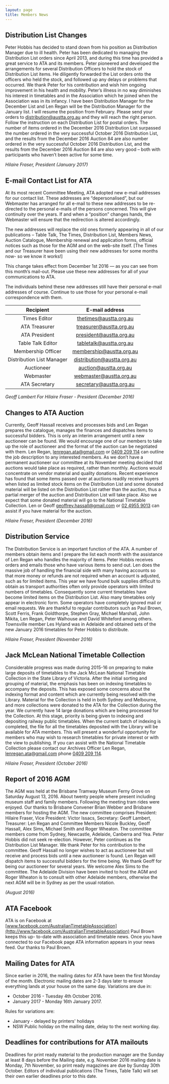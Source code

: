 ```yaml
---
layout: page
title: Members News
---
```


## Distribution List Changes
Peter Hobbis has decided to stand down from his position as Distribution Manager due to ill health. Peter has been dedicated to managing the Distribution List orders since April 2013, and during this time has provided a great service to ATA and its members. Peter pioneered and developed the arrangements for several Distribution Officers to hold the stock of Distribution List items. He diligently forwarded the List orders onto the officers who held the stock, and followed up any delays or problems that occurred. We thank Peter for his contribution and wish him ongoing improvement in his health and mobility. Peter’s illness in no way diminishes his interest in timetables and in the Association which he joined when the Association was in its infancy. I have been Distribution Manager for the December List and Len Regan will be the Distribution Manager for the January list. I will resume the position from February. Please send your orders to [distribution@austta.org.au](mailto:distribution@timetable.org.au) and they will reach the right person. Follow the instruction on each Distribution List for postal orders.
The number of items ordered in the December 2016 Distribution List surpassed the
number ordered in the very successful October 2016 Distribution List, and the results from the December
2016 Auction 84 are also
number ordered in the very successful October 2016 Distribution List, and the results from the December
2016 Auction 84 are also very good – both with participants who haven’t been active for some time.

*Hilaire Fraser, President (January 2017)*

## E-mail Contact List for ATA

At its most recent Committee Meeting, ATA adopted new e-mail addresses for our contact list. These addresses are “depersonalised”, but our Webmaster has arranged for all e-mail to these new addresses to be re-directed to the personal e-mails of the persons concerned. This will give continuity over the years. If and when a “position” changes hands, the Webmaster will ensure that the redirection is altered accordingly.

The new addresses will replace the old ones formerly appearing in all of our publications – Table Talk, The Times, Distribution List, Members News, Auction Catalogue, Membership renewal and application forms, official notices such as those for the AGM and on the web-site itself. [The Times and our Treasurer have been using their new addresses for some months now- so we know it works!]

This change takes effect from December 1st 2016 — as you can see from this month’s mail-out. Please use these new addresses for all of your communications to ATA.

The individuals behind these new addresses still have their personal e-mail addresses of course. Continue to use those for your personal e-mail correspondence with them.

| Recipient | E-mail address |
|:-:|:-:|
| Times Editor | [thetimes@austta.org.au](mailto:thetimes@timetable.org.au)
| ATA Treasurer | [treasurer@austta.org.au](mailto:treasurer@timetable.org.au)
| ATA President | [president@austta.org.au](mailto:president@timetable.org.au)
| Table Talk Editor | [tabletalk@austta.org.au](mailto:tabletalk@timetable.org.au)
| Membership Officer | [membership@austta.org.au](mailto:membership@timetable.org.au)
| Distribution List Manager | [distribution@austta.org.au](mailto:distribution@timetable.org.au)
| Auctioneer | [auction@austta.org.au](mailto:auction@timetable.org.au)
| Webmaster | [webmaster@austta.org.au](mailto:webmaster@timetable.org.au)
| ATA Secretary | [secretary@austta.org.au](mailto:secretary@timetable.org.au)

*Geoff Lambert For Hilaire Fraser - President (December 2016)*

## Changes to ATA Auction
Currently, Geoff Hassall receives and processes bids and Len Regan prepares the catalogue, manages the finances and dispatches items to successful bidders. This is only an interim arrangement until a new auctioneer can be found. We would encourage one of our members to take up the role of auctioneer and the format of the auction can be negotiated with them. Len Regan, <lenregan.ata@gmail.com> or [0409 209 114](tel:+61409209114) can outline the job description to any interested members. As we don’t have a permanent auctioneer our committee at its November meeting decided that auctions would take place as required, rather than monthly. Auctions would concentrate on vendor material and quality donations. Recent experience has found that some items passed over at auctions readily receive buyers when listed as limited stock items on the Distribution List and some donated material will be listed on the Distribution List rather than the auction, thus a partial merger of the auction and Distribution List will take place. Also we expect that some donated material will go to the National Timetable Collection. Len or Geoff <geoffrey.hassall@gmail.com> or [02 4955 9013](tel:+61249559013) can assist if you have material for the auction.

*Hilaire Fraser, President (December 2016)*

## Distribution Service
The Distribution Service is an important function of the ATA. A number of members obtain items and I prepare the list each month with the assistance of Len Regan who handles the majority of items. Peter Hobbis receives orders and emails those who have various items to send out. Len does the massive job of handling the financial side with many having accounts so that more money or refunds are not required when an account is adjusted, such as for limited items. This year we have found bulk supplies difficult to obtain as transport authorities often only provide operators with limited numbers of timetables. Consequently some current timetables have become limited items on the Distribution List. Also many timetables only appear in electronic form. Some operators have completely ignored mail or email requests. We are thankful to regular contributors such as Paul Brown, Scott Ferris, Frank Goldthorpe, Stephen Gray, Michael Marshall, John Mikita, Len Regan, Peter Walhouse and David Whiteford among others. Townsville member Les Hyland was in Adelaide and obtained sets of the new January 2016 timetables for Peter Hobbis to distribute.

*Hilaire Fraser, President (November 2016)*

## Jack McLean National Timetable Collection
Considerable progress was made during 2015-16 on preparing to make large deposits of timetables to the Jack McLean National Timetable Collection in the State Library of Victoria. After the initial sorting and grouping of material, the emphasis has been on indexing timetables to accompany the deposits. This has exposed some concerns about the indexing format and content which are currently being resolved with the Library. Material for the Collection is held in both Sydney and Melbourne, and more collections
were donated to the ATA for the Collection during the year. We currently have 14 large donations which are being processed for the Collection. At this stage, priority is being given to indexing and depositing railway public timetables. When the current batch of indexing is completed, the file for all the timetables deposited with the Library will be available for ATA members. This will present a wonderful opportunity for members who may wish to research timetables for private interest or with the view to publishing. If you can assist with the National Timetable Collection please contact our Archives Officer Len Regan, <lenregan.ata@gmail.com> phone [0409&nbsp;209&nbsp;114](tel:+61409209114).

*Hilaire Fraser, President (October 2016)*

## Report of 2016 AGM
The AGM was held at the Brisbane Tramway Museum Ferny Grove on Saturday August 13, 2016. About twenty people where present including museum staff and family members. Following the meeting tram rides were enjoyed. Our thanks to Brisbane Convener Brian Webber and Brisbane members for hosting the AGM. The new committee comprises President: Hilaire Fraser, Vice President: Victor Issacs, Secretary: Geoff Lambert, Treasurer: Len Regan and Committee Members Nicole Buckley, Geoff Hassall, Alex Sims, Michael Smith and Roger Wheaton. The committee members come from Sydney, Newcastle, Adelaide, Canberra and Yea. Peter Hobbis did not seek re-election. However, Peter continues as the Distribution List Manager. We thank Peter for his contribution to the committee. Geoff Hassall no longer wishes to act as auctioneer but will receive and process bids until a new auctioneer is found. Len Regan will dispatch items to successful bidders for the time being. We thank Geoff for being our auctioneer for several years. We welcome Alex Sims to the committee. The Adelaide Division have been invited to host the AGM and Roger Wheaton is to consult with other Adelaide members, otherwise the next AGM will be in Sydney as per the usual rotation.

*(August 2016)*

## ATA Facebook
ATA is on Facebook at [www.facebook.com/AustralianTimetableAssociation](http://www.facebook.com/AustralianTimetableAssociation) Paul Brown keeps this up- to-date with association and timetable news. Once you have connected to our Facebook page ATA information appears in your news feed. Our thanks to Paul Brown.

## Mailing Dates for ATA
Since earlier in 2016, the mailing dates for ATA have been the first Monday of the month. Electronic mailing dates are 2-3 days later to ensure everything lands at your house on the same day. Variations are due in:

* October 2016 - Tuesday 4th October 2016.
* January 2017 - Monday 16th January 2017.

Rules for variations are:

* January - delayed by printers' holidays
* NSW Public holiday on the mailing date, delay to the next working day.

## Deadlines for contributions for ATA mailouts
Deadlines for print ready material to the production manager are the Sunday at least 8 days before the Mailing date, e.g. November 2016 mailing date is Monday, 7th November, so print ready magazines are due by Sunday 30th October. Editors of individual publications (The Times, Table Talk) will set their own earlier deadlines prior to this date.
